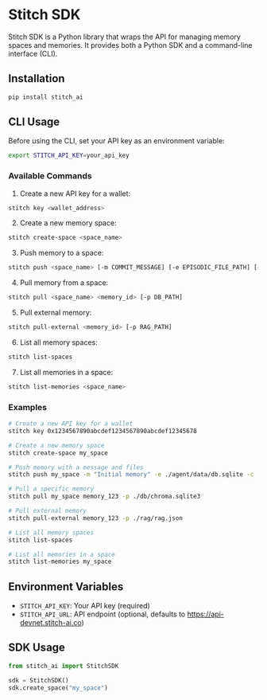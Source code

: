 # Stitch SDK

Stitch SDK is a Python library that wraps the API for managing memory spaces and memories. It provides both a Python SDK and a command-line interface (CLI).

## Installation

```bash
pip install stitch_ai
```

## CLI Usage

Before using the CLI, set your API key as an environment variable:

```bash
export STITCH_API_KEY=your_api_key
```

### Available Commands

1. Create a new API key for a wallet:
```bash
stitch key <wallet_address>
```

2. Create a new memory space:
```bash
stitch create-space <space_name>
```

3. Push memory to a space:
```bash
stitch push <space_name> [-m COMMIT_MESSAGE] [-e EPISODIC_FILE_PATH] [-c CHARACTER_FILE_PATH]
```

4. Pull memory from a space:
```bash
stitch pull <space_name> <memory_id> [-p DB_PATH]
```

5. Pull external memory:
```bash
stitch pull-external <memory_id> [-p RAG_PATH]
```

6. List all memory spaces:
```bash
stitch list-spaces
```

7. List all memories in a space:
```bash
stitch list-memories <space_name>
```

### Examples

```bash
# Create a new API key for a wallet
stitch key 0x1234567890abcdef1234567890abcdef12345678

# Create a new memory space
stitch create-space my_space

# Push memory with a message and files
stitch push my_space -m "Initial memory" -e ./agent/data/db.sqlite -c ./characters/default.character.json

# Pull a specific memory
stitch pull my_space memory_123 -p ./db/chroma.sqlite3

# Pull external memory
stitch pull-external memory_123 -p ./rag/rag.json

# List all memory spaces
stitch list-spaces

# List all memories in a space
stitch list-memories my_space

```

## Environment Variables

- `STITCH_API_KEY`: Your API key (required)
- `STITCH_API_URL`: API endpoint (optional, defaults to https://api-devnet.stitch-ai.co)


## SDK Usage

```python
from stitch_ai import StitchSDK

sdk = StitchSDK()
sdk.create_space("my_space")
```